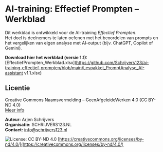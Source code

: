 # AI-training: Effectief Prompten – Werkblad

Dit werkblad is ontwikkeld voor de AI-training *Effectief Prompten*.  
Het doel is deelnemers te laten oefenen met het beoordelen van prompts en het vergelijken van eigen analyse met AI-output (bijv. ChatGPT, Copilot of Gemini).

**Download hier het werkblad (versie 1.1):**  
[EffectiefPrompten_Werkblad.xlsx](https://github.com/Schrijvers123/ai-training-effectief-prompten/blob/main/Lespakket_PromptAnalyse_AI-assistant v1.1.xlsx)

## Licentie
Creative Commons Naamsvermelding – GeenAfgeleideWerken 4.0 (CC BY-ND 4.0)  
[Meer info](https://creativecommons.org/licenses/by-nd/4.0/deed.nl)

**Auteur:** Arjen Schrijvers  
**Organisatie:** SCHRIJVERS123.NL  
**Contact:** info@schrijvers123.nl

![License: CC BY-ND 4.0](https://img.shields.io/badge/License-CC%20BY--ND%204.0-lightgrey.svg)
[https://creativecommons.org/licenses/by-nd/4.0/](https://creativecommons.org/licenses/by-nd/4.0/)
